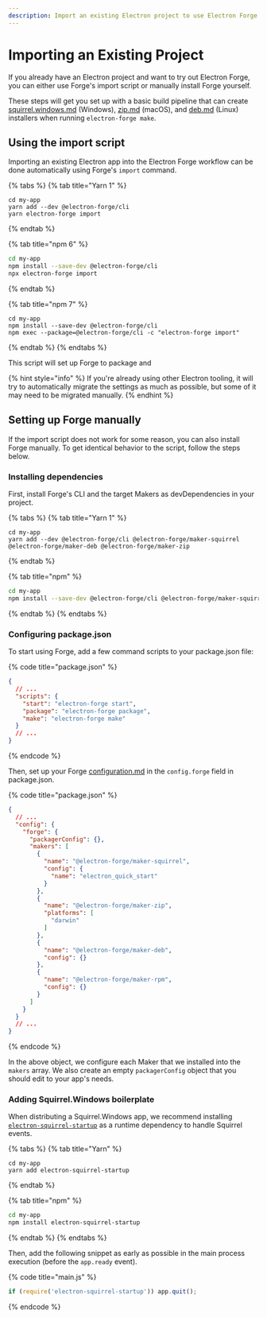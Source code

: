 ```yaml
---
description: Import an existing Electron project to use Electron Forge.
---
```


# Importing an Existing Project

If you already have an Electron project and want to try out Electron Forge, you can either use Forge's import script or manually install Forge yourself.

These steps will get you set up with a basic build pipeline that can create [squirrel.windows.md](config/makers/squirrel.windows.md "mention") (Windows), [zip.md](config/makers/zip.md "mention") (macOS), and [deb.md](config/makers/deb.md "mention") (Linux) installers when running `electron-forge make`.

## Using the import script

Importing an existing Electron app into the Electron Forge workflow can be done automatically using Forge's `import` command.

{% tabs %}
{% tab title="Yarn 1" %}
```shell
cd my-app
yarn add --dev @electron-forge/cli
yarn electron-forge import
```
{% endtab %}

{% tab title="npm 6" %}
```bash
cd my-app
npm install --save-dev @electron-forge/cli
npx electron-forge import
```
{% endtab %}

{% tab title="npm 7" %}
```shell
cd my-app
npm install --save-dev @electron-forge/cli
npm exec --package=@electron-forge/cli -c "electron-forge import"
```
{% endtab %}
{% endtabs %}

This script will set up Forge to package and&#x20;

{% hint style="info" %}
If you're already using other Electron tooling, it will try to automatically migrate the settings as much as possible, but some of it may need to be migrated manually.
{% endhint %}

## Setting up Forge manually

If the import script does not work for some reason, you can also install Forge manually. To get identical behavior to the script, follow the steps below.

### Installing dependencies

First, install Forge's CLI and the target Makers as devDependencies in your project.

{% tabs %}
{% tab title="Yarn 1" %}
```shell
cd my-app
yarn add --dev @electron-forge/cli @electron-forge/maker-squirrel @electron-forge/maker-deb @electron-forge/maker-zip
```
{% endtab %}

{% tab title="npm" %}
```bash
cd my-app
npm install --save-dev @electron-forge/cli @electron-forge/maker-squirrel @electron-forge/maker-deb @electron-forge/maker-zip
```
{% endtab %}
{% endtabs %}

### Configuring package.json

To start using Forge, add a few command scripts to your package.json file:

{% code title="package.json" %}
```json
{
  // ...
  "scripts": {
    "start": "electron-forge start",
    "package": "electron-forge package",
    "make": "electron-forge make"
  }
  // ... 
}
```
{% endcode %}

Then, set up your Forge [configuration.md](configuration.md "mention") in the `config.forge` field in package.json.

{% code title="package.json" %}
```json
{
  // ...
  "config": {
    "forge": {
      "packagerConfig": {},
      "makers": [
        {
          "name": "@electron-forge/maker-squirrel",
          "config": {
            "name": "electron_quick_start"
          }
        },
        {
          "name": "@electron-forge/maker-zip",
          "platforms": [
            "darwin"
          ]
        },
        {
          "name": "@electron-forge/maker-deb",
          "config": {}
        },
        {
          "name": "@electron-forge/maker-rpm",
          "config": {}
        }
      ]
    }
  }
  // ...
}
```
{% endcode %}

In the above object, we configure each Maker that we installed into the `makers` array. We also create an empty `packagerConfig` object that you should edit to your app's needs.

### Adding Squirrel.Windows boilerplate

When distributing a Squirrel.Windows app, we recommend installing [`electron-squirrel-startup`](https://github.com/mongodb-js/electron-squirrel-startup) as a runtime dependency to handle Squirrel events.

{% tabs %}
{% tab title="Yarn" %}
```shell
cd my-app
yarn add electron-squirrel-startup
```
{% endtab %}

{% tab title="npm" %}
```bash
cd my-app
npm install electron-squirrel-startup
```
{% endtab %}
{% endtabs %}

Then, add the following snippet as early as possible in the main process execution (before the `app.ready` event).

{% code title="main.js" %}
```javascript
if (require('electron-squirrel-startup')) app.quit();
```
{% endcode %}
